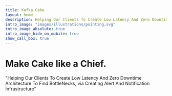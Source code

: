 ```yaml
---
title: Kafka Cake
layout: home
description: Helping Our Clients To Create Low Latency And Zero Downtime Architecture.
intro_image: "images/illustrations/pointing.svg"
intro_image_absolute: true
intro_image_hide_on_mobile: true
show_call_box: true
---
```


# Make Cake like a Chief.

"Helping Our Clients To Create Low Latency And Zero Downtime Architecture To Find BottleNecks,
 via Creating Alert And Notification Infrastructure"
